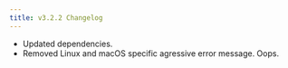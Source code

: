 ```yaml
---
title: v3.2.2 Changelog
---
```


* Updated dependencies.
* Removed Linux and macOS specific agressive error message. Oops.
